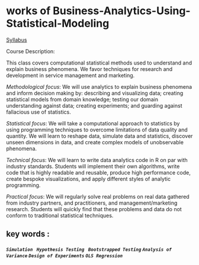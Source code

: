 # works of Business-Analytics-Using-Statistical-Modeling
[Syllabus](https://docs.google.com/document/d/16tJRDWFf08HkoNVybOftKvHQw7PpKwqtvXd5brLBvNg/edit#heading=h.gjdgxs)

Course Description:

This class covers computational statistical methods used to understand and explain business phenomena. We favor techniques for research and development in service management and marketing.

_Methodological focus_: We will use analytics to explain business phenomena and inform decision making by: describing and visualizing data; creating statistical models from domain knowledge; testing our domain understanding against data; creating experiments; and guarding against fallacious use of statistics.

_Statistical focus_: We will take a computational approach to statistics by using programming techniques to overcome limitations of data quality and quantity. We will learn to reshape data, simulate data and statistics, discover unseen dimensions in data, and create complex models of unobservable phenomena.

_Technical focus_: We will learn to write data analytics code in R on par with industry standards. Students will implement their own algorithms, write code that is highly readable and reusable, produce high performance code, create bespoke visualizations, and apply different styles of analytic programming.

_Practical focus_: We will regularly solve real problems on real data gathered from industry partners, and practitioners, and management/marketing research. Students will quickly find that these problems and data do not conform to traditional statistical techniques.

## key words : 
##### <b>`Simulation`  ` Hypothesis Testing`  ` Bootstrapped Testing`  `Analysis of Variance`  `Design of Experiments`  `OLS Regression`
